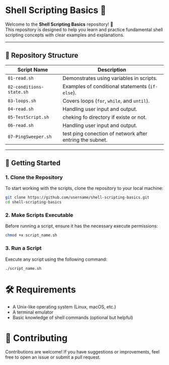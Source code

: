 # Shell Scripting Basics 🐚

Welcome to the **Shell Scripting Basics** repository! 🎉  
This repository is designed to help you learn and practice fundamental shell scripting concepts with clear examples and explanations.

---

## 📂 Repository Structure

| Script Name         | Description                                |
|---------------------|--------------------------------------------|         
| `01-read.sh`        | Demonstrates using variables in scripts.  |
| `02-conditions-state.sh`  | Examples of conditional statements (`if-else`). |
| `03-loops.sh`       | Covers loops (`for`, `while`, and `until`). |
| `04-read.sh`        | Handling user input and output.            |
| `05-TestScript.sh`  | cheking fo directory if existe or not.     |
| `06-read.sh`        | Handling user input and output.             |
| `07-PingSweeper.sh`        | test ping conection of network after entring the subnet.             |

---

## 🚀 Getting Started

### 1. Clone the Repository
To start working with the scripts, clone the repository to your local machine:

```bash
git clone https://github.com/username/shell-scripting-basics.git
cd shell-scripting-basics
```

### 2. Make Scripts Executable
Before running a script, ensure it has the necessary execute permissions:
```bash
chmod +x script_name.sh
```
### 3. Run a Script
Execute any script using the following command:
```bash
./script_name.sh
```
# 🛠️ Requirements
+ A Unix-like operating system (Linux, macOS, etc.)
+ A terminal emulator
+ Basic knowledge of shell commands (optional but helpful)
  
# 🌟 Contributing
Contributions are welcome! If you have suggestions or improvements, feel free to open an issue or submit a pull request.
